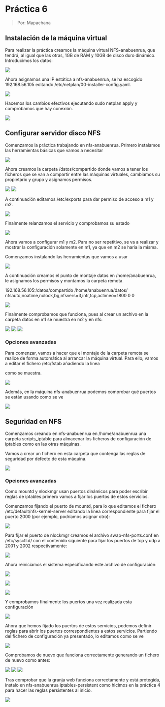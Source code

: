 # Práctica 6

> Por: Mapachana

## Instalación de la máquina virtual

Para realizar la práctica creamos la máquina virtual NFS-anabuenrua, que tendrá, al igual que las otras, 1GB de RAM y 10GB de disco duro dinámico. Introducimos los datos:

![](./img/instal_1.png)

Ahora asignamos una IP estática a nfs-anabuenrua, se ha escogido 192.168.56.105 editando /etc/netplan/00-installer-config.yaml.

![](./img/instal_2.png)

Hacemos los cambios efectivos ejecutando sudo netplan apply y comprobamos que hay conexión.

![](./img/instal_3.png)

## Configurar servidor disco NFS

Comenzamos la práctica trabajando en nfs-anabuenrua. Primero instalamos las herramientas básicas que vamos a necesitar

![](./img/config_1.png)

Ahora creamos la carpeta /datos/compartido donde vamos a tener los ficheros que se van a compartir entre las máquinas virtuales, cambiamos su propietario y grupo y asignamos permisos.

![](./img/config_2.png)
![](./img/config_3.png)

A continuación editamos /etc/exports para dar permiso de acceso a m1 y m2.

![](./img/config_4.png)

Finalmente relanzamos el servicio y comprobamos su estado

![](./img/config_5.png)

Ahora vamos a configurar m1 y m2. Para no ser repetitivo, se va a realizar y mostrar la configuración solamente en m1, ya que en m2 se haría la misma.

Comenzamos instalando las herramientas que vamos a usar

![](./img/config_6.png)

A continuación creamos el punto de montaje datos en /home/anabuenrua, le asignamos los permisos y montamos la carpeta remota.

192.168.56.105:/datos/compartido /home/anabuenrua/datos/ nfsauto,noatime,nolock,bg,nfsvers=3,intr,tcp,actimeo=1800 0 0

![](./img/config_7.png)

Finalmente comprobamos que funciona, pues al crear un archivo en la carpeta datos en m1 se muestra en m2 y en nfs:

![](./img/config_10.png)
![](./img/config_11.png)
![](./img/config_12.png)


### Opciones avanzadas

Para comenzar, vamos a hacer que el montaje de la carpeta remota se realice de forma automática al arrancar la máquina virtual. Para ello, vamos a editar el fichero /etc/fstab añadiendo la línea

como se muestra.

![](./img/config_8.png)

Además, en la máquina nfs-anabuenrua podemos comprobar qué puertos se están usando como se ve

![](./img/config_9.png)

## Seguridad en NFS

Comenzamos creando en nfs-anabuenrua en /home/anabuenrua una carpeta scripts_iptable para almacenar los ficheros de configuración de iptables como en las otras máquinas.

Vamos a crear un fichero en esta carpeta que contenga las reglas de seguridad por defecto de esta máquina.

![](./img/iptables_1.png)

### Opciones avanzadas

Como mountd y nlockmgr usan puertos dinámicos para poder escribir reglas de iptables primero vamos a fijar los puertos de estos servicios.

Comenzamos fijando el puerto de mountd, para lo que editamos el fichero /etc/default/nfs-kernel-server editando la línea correspondiente para fijar el puerto 2000 (por ejemplo, podríamos asignar otro):

![](./img/iptables_2.png)

Para fijar el puerto de nlockmgr creamos el archivo swap-nfs-ports.conf en /etc/sysctl.d/ con el contenido siguiente para fijar los puertos de tcp y udp a 2001 y 2002 respectivamente:

![](./img/iptables_3.png)

Ahora reiniciamos el sistema especificando este archivo de configuración:

![](./img/iptables_4.png)

![](./img/iptables_5.png)

![](./img/iptables_6.png)

Y comprobamos finalmente los puertos una vez realizada esta configuración

![](./img/iptables_7.png)

Ahora que hemos fijado los puertos de estos servicios, podemos definir reglas para abrir los puertos correspondientes a estos servicios. Partiendo del fichero de configuración ya presentado, lo editamos como se ve

![](./img/iptables_8.png)

Comprobamos de nuevo que funciona correctamente generando un fichero de nuevo como antes:

![](./img/iptables_9.png)
![](./img/iptables_10.png)
![](./img/iptables_11.png)

Tras comprobar que la granja web funciona correctamente y está protegida, instalo en nfs-anabuenrua iptables-persistent como hicimos en la práctica 4 para hacer las reglas persistentes al inicio.

![](./img/iptables_12.png)

















